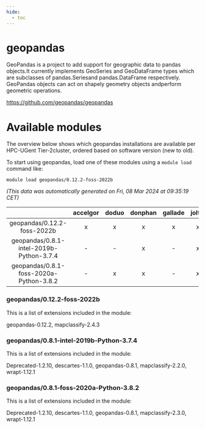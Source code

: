 ```yaml
---
hide:
  - toc
---
```


geopandas
=========


GeoPandas is a project to add support for geographic data to pandas objects.It currently implements GeoSeries and GeoDataFrame types which are subclasses of pandas.Seriesand pandas.DataFrame respectively. GeoPandas objects can act on shapely geometry objects andperform geometric operations.

https://github.com/geopandas/geopandas
# Available modules


The overview below shows which geopandas installations are available per HPC-UGent Tier-2cluster, ordered based on software version (new to old).

To start using geopandas, load one of these modules using a `module load` command like:

```shell
module load geopandas/0.12.2-foss-2022b
```

*(This data was automatically generated on Fri, 08 Mar 2024 at 09:35:19 CET)*  

| |accelgor|doduo|donphan|gallade|joltik|skitty|
| :---: | :---: | :---: | :---: | :---: | :---: | :---: |
|geopandas/0.12.2-foss-2022b|x|x|x|x|x|x|
|geopandas/0.8.1-intel-2019b-Python-3.7.4|-|-|x|-|x|x|
|geopandas/0.8.1-foss-2020a-Python-3.8.2|-|x|x|-|x|x|


### geopandas/0.12.2-foss-2022b

This is a list of extensions included in the module:

geopandas-0.12.2, mapclassify-2.4.3

### geopandas/0.8.1-intel-2019b-Python-3.7.4

This is a list of extensions included in the module:

Deprecated-1.2.10, descartes-1.1.0, geopandas-0.8.1, mapclassify-2.2.0, wrapt-1.12.1

### geopandas/0.8.1-foss-2020a-Python-3.8.2

This is a list of extensions included in the module:

Deprecated-1.2.10, descartes-1.1.0, geopandas-0.8.1, mapclassify-2.3.0, wrapt-1.12.1